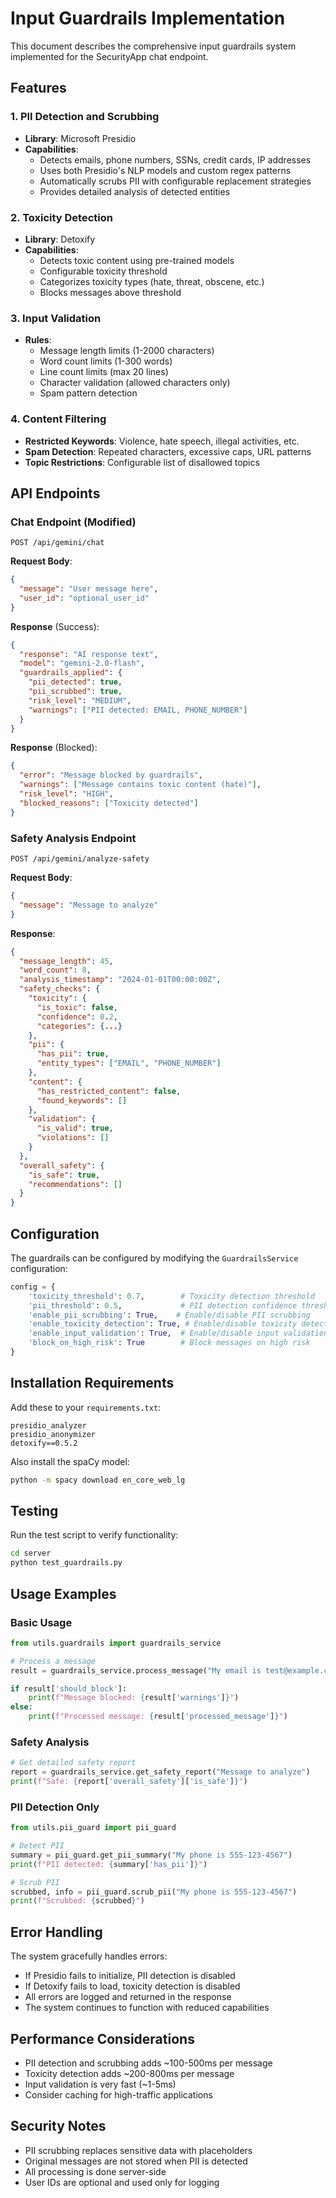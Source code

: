 # Input Guardrails Implementation

This document describes the comprehensive input guardrails system implemented for the SecurityApp chat endpoint.

## Features

### 1. PII Detection and Scrubbing
- **Library**: Microsoft Presidio
- **Capabilities**:
  - Detects emails, phone numbers, SSNs, credit cards, IP addresses
  - Uses both Presidio's NLP models and custom regex patterns
  - Automatically scrubs PII with configurable replacement strategies
  - Provides detailed analysis of detected entities

### 2. Toxicity Detection
- **Library**: Detoxify
- **Capabilities**:
  - Detects toxic content using pre-trained models
  - Configurable toxicity threshold
  - Categorizes toxicity types (hate, threat, obscene, etc.)
  - Blocks messages above threshold

### 3. Input Validation
- **Rules**:
  - Message length limits (1-2000 characters)
  - Word count limits (1-300 words)
  - Line count limits (max 20 lines)
  - Character validation (allowed characters only)
  - Spam pattern detection

### 4. Content Filtering
- **Restricted Keywords**: Violence, hate speech, illegal activities, etc.
- **Spam Detection**: Repeated characters, excessive caps, URL patterns
- **Topic Restrictions**: Configurable list of disallowed topics

## API Endpoints

### Chat Endpoint (Modified)
```
POST /api/gemini/chat
```

**Request Body**:
```json
{
  "message": "User message here",
  "user_id": "optional_user_id"
}
```

**Response** (Success):
```json
{
  "response": "AI response text",
  "model": "gemini-2.0-flash",
  "guardrails_applied": {
    "pii_detected": true,
    "pii_scrubbed": true,
    "risk_level": "MEDIUM",
    "warnings": ["PII detected: EMAIL, PHONE_NUMBER"]
  }
}
```

**Response** (Blocked):
```json
{
  "error": "Message blocked by guardrails",
  "warnings": ["Message contains toxic content (hate)"],
  "risk_level": "HIGH",
  "blocked_reasons": ["Toxicity detected"]
}
```

### Safety Analysis Endpoint
```
POST /api/gemini/analyze-safety
```

**Request Body**:
```json
{
  "message": "Message to analyze"
}
```

**Response**:
```json
{
  "message_length": 45,
  "word_count": 8,
  "analysis_timestamp": "2024-01-01T00:00:00Z",
  "safety_checks": {
    "toxicity": {
      "is_toxic": false,
      "confidence": 0.2,
      "categories": {...}
    },
    "pii": {
      "has_pii": true,
      "entity_types": ["EMAIL", "PHONE_NUMBER"]
    },
    "content": {
      "has_restricted_content": false,
      "found_keywords": []
    },
    "validation": {
      "is_valid": true,
      "violations": []
    }
  },
  "overall_safety": {
    "is_safe": true,
    "recommendations": []
  }
}
```

## Configuration

The guardrails can be configured by modifying the `GuardrailsService` configuration:

```python
config = {
    'toxicity_threshold': 0.7,        # Toxicity detection threshold
    'pii_threshold': 0.5,             # PII detection confidence threshold
    'enable_pii_scrubbing': True,    # Enable/disable PII scrubbing
    'enable_toxicity_detection': True, # Enable/disable toxicity detection
    'enable_input_validation': True,  # Enable/disable input validation
    'block_on_high_risk': True        # Block messages on high risk
}
```

## Installation Requirements

Add these to your `requirements.txt`:
```
presidio_analyzer
presidio_anonymizer
detoxify==0.5.2
```

Also install the spaCy model:
```bash
python -m spacy download en_core_web_lg
```

## Testing

Run the test script to verify functionality:
```bash
cd server
python test_guardrails.py
```

## Usage Examples

### Basic Usage
```python
from utils.guardrails import guardrails_service

# Process a message
result = guardrails_service.process_message("My email is test@example.com")

if result['should_block']:
    print(f"Message blocked: {result['warnings']}")
else:
    print(f"Processed message: {result['processed_message']}")
```

### Safety Analysis
```python
# Get detailed safety report
report = guardrails_service.get_safety_report("Message to analyze")
print(f"Safe: {report['overall_safety']['is_safe']}")
```

### PII Detection Only
```python
from utils.pii_guard import pii_guard

# Detect PII
summary = pii_guard.get_pii_summary("My phone is 555-123-4567")
print(f"PII detected: {summary['has_pii']}")

# Scrub PII
scrubbed, info = pii_guard.scrub_pii("My phone is 555-123-4567")
print(f"Scrubbed: {scrubbed}")
```

## Error Handling

The system gracefully handles errors:
- If Presidio fails to initialize, PII detection is disabled
- If Detoxify fails to load, toxicity detection is disabled
- All errors are logged and returned in the response
- The system continues to function with reduced capabilities

## Performance Considerations

- PII detection and scrubbing adds ~100-500ms per message
- Toxicity detection adds ~200-800ms per message
- Input validation is very fast (~1-5ms)
- Consider caching for high-traffic applications

## Security Notes

- PII scrubbing replaces sensitive data with placeholders
- Original messages are not stored when PII is detected
- All processing is done server-side
- User IDs are optional and used only for logging
